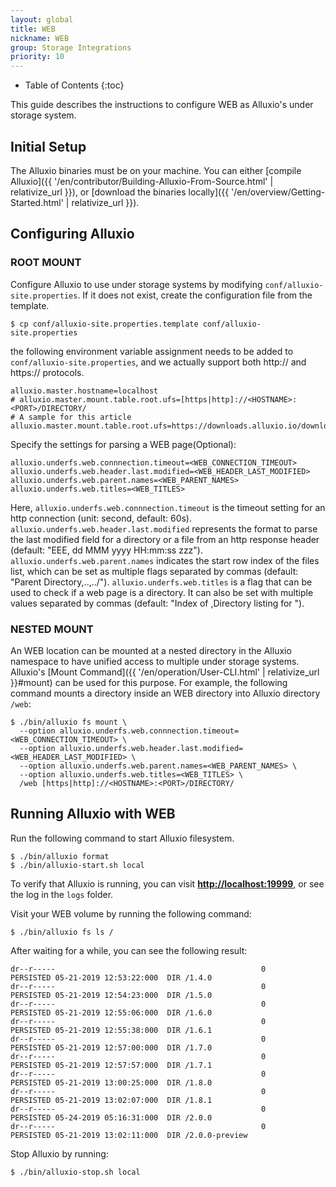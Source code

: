 ```yaml
---
layout: global
title: WEB
nickname: WEB
group: Storage Integrations
priority: 10
---
```


* Table of Contents
{:toc}

This guide describes the instructions to configure WEB as Alluxio's under
storage system.

## Initial Setup

The Alluxio binaries must be on your machine. You can either
[compile Alluxio]({{ '/en/contributor/Building-Alluxio-From-Source.html' | relativize_url }}), or
[download the binaries locally]({{ '/en/overview/Getting-Started.html' | relativize_url }}).

## Configuring Alluxio

### ROOT MOUNT
Configure Alluxio to use under storage systems by modifying
`conf/alluxio-site.properties`. If it does not exist, create the configuration file from the
template.

```console
$ cp conf/alluxio-site.properties.template conf/alluxio-site.properties
```

the following environment variable assignment needs to be added to
`conf/alluxio-site.properties`, and we actually support both http:// and https:// protocols.

```
alluxio.master.hostname=localhost
# alluxio.master.mount.table.root.ufs=[https|http]://<HOSTNAME>:<PORT>/DIRECTORY/
# A sample for this article
alluxio.master.mount.table.root.ufs=https://downloads.alluxio.io/downloads/files/
```

Specify the settings for parsing a WEB page(Optional):
```
alluxio.underfs.web.connnection.timeout=<WEB_CONNECTION_TIMEOUT>
alluxio.underfs.web.header.last.modified=<WEB_HEADER_LAST_MODIFIED>
alluxio.underfs.web.parent.names=<WEB_PARENT_NAMES>
alluxio.underfs.web.titles=<WEB_TITLES>
```
Here, `alluxio.underfs.web.connnection.timeout` is the timeout setting for an http connection
(unit: second, default: 60s). 
`alluxio.underfs.web.header.last.modified` represents the format to parse the last modified field for a directory 
or a file from an http response header (default: "EEE, dd MMM yyyy HH:mm:ss zzz"). 
`alluxio.underfs.web.parent.names` indicates the start row index of the files list, 
which can be set as multiple flags separated by commas (default: "Parent Directory,..,../"). 
`alluxio.underfs.web.titles` is a flag that can be used to check if a web page is a directory. 
It can also be set with multiple values separated by commas (default: "Index of ,Directory listing for ").

### NESTED MOUNT

An WEB location can be mounted at a nested directory in the Alluxio namespace to have unified access to multiple under storage systems. Alluxio's [Mount Command]({{ '/en/operation/User-CLI.html' | relativize_url }}#mount) can be used for this purpose.
For example, the following command mounts a directory inside an WEB directory into Alluxio directory
`/web`:

```console 
$ ./bin/alluxio fs mount \
  --option alluxio.underfs.web.connnection.timeout=<WEB_CONNECTION_TIMEOUT> \
  --option alluxio.underfs.web.header.last.modified=<WEB_HEADER_LAST_MODIFIED> \
  --option alluxio.underfs.web.parent.names=<WEB_PARENT_NAMES> \
  --option alluxio.underfs.web.titles=<WEB_TITLES> \
  /web [https|http]://<HOSTNAME>:<PORT>/DIRECTORY/ 
```

## Running Alluxio with WEB

Run the following command to start Alluxio filesystem.

```console
$ ./bin/alluxio format
$ ./bin/alluxio-start.sh local
```

To verify that Alluxio is running, you can visit
**[http://localhost:19999](http://localhost:19999)**, or see the log in the `logs` folder.

Visit your WEB volume by running the following command:

```console
$ ./bin/alluxio fs ls /
```

After waiting for a while, you can see the following result:

```
dr--r-----                                              0       PERSISTED 05-21-2019 12:53:22:000  DIR /1.4.0
dr--r-----                                              0       PERSISTED 05-21-2019 12:54:23:000  DIR /1.5.0
dr--r-----                                              0       PERSISTED 05-21-2019 12:55:06:000  DIR /1.6.0
dr--r-----                                              0       PERSISTED 05-21-2019 12:55:38:000  DIR /1.6.1
dr--r-----                                              0       PERSISTED 05-21-2019 12:57:00:000  DIR /1.7.0
dr--r-----                                              0       PERSISTED 05-21-2019 12:57:57:000  DIR /1.7.1
dr--r-----                                              0       PERSISTED 05-21-2019 13:00:25:000  DIR /1.8.0
dr--r-----                                              0       PERSISTED 05-21-2019 13:02:07:000  DIR /1.8.1
dr--r-----                                              0       PERSISTED 05-24-2019 05:16:31:000  DIR /2.0.0
dr--r-----                                              0       PERSISTED 05-21-2019 13:02:11:000  DIR /2.0.0-preview
```

Stop Alluxio by running:

```console
$ ./bin/alluxio-stop.sh local
```
